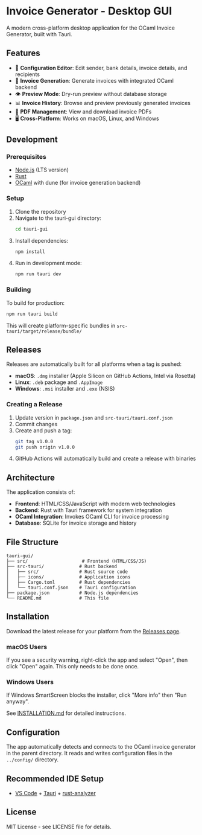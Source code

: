 # Invoice Generator - Desktop GUI

A modern cross-platform desktop application for the OCaml Invoice Generator, built with Tauri.

## Features

- 📝 **Configuration Editor**: Edit sender, bank details, invoice details, and recipients
- 🚀 **Invoice Generation**: Generate invoices with integrated OCaml backend
- 👁️ **Preview Mode**: Dry-run preview without database storage
- 📊 **Invoice History**: Browse and preview previously generated invoices
- 💾 **PDF Management**: View and download invoice PDFs
- 🖥️ **Cross-Platform**: Works on macOS, Linux, and Windows

## Development

### Prerequisites

- [Node.js](https://nodejs.org/) (LTS version)
- [Rust](https://rustup.rs/)
- [OCaml](https://ocaml.org/) with dune (for invoice generation backend)

### Setup

1. Clone the repository
2. Navigate to the tauri-gui directory:
   ```bash
   cd tauri-gui
   ```
3. Install dependencies:
   ```bash
   npm install
   ```
4. Run in development mode:
   ```bash
   npm run tauri dev
   ```

### Building

To build for production:

```bash
npm run tauri build
```

This will create platform-specific bundles in `src-tauri/target/release/bundle/`

## Releases

Releases are automatically built for all platforms when a tag is pushed:

- **macOS**: `.dmg` installer (Apple Silicon on GitHub Actions, Intel via Rosetta)
- **Linux**: `.deb` package and `.AppImage`
- **Windows**: `.msi` installer and `.exe` (NSIS)

### Creating a Release

1. Update version in `package.json` and `src-tauri/tauri.conf.json`
2. Commit changes
3. Create and push a tag:
   ```bash
   git tag v1.0.0
   git push origin v1.0.0
   ```
4. GitHub Actions will automatically build and create a release with binaries

## Architecture

The application consists of:

- **Frontend**: HTML/CSS/JavaScript with modern web technologies
- **Backend**: Rust with Tauri framework for system integration
- **OCaml Integration**: Invokes OCaml CLI for invoice processing
- **Database**: SQLite for invoice storage and history

## File Structure

```
tauri-gui/
├── src/                    # Frontend (HTML/CSS/JS)
├── src-tauri/             # Rust backend
│   ├── src/               # Rust source code
│   ├── icons/             # Application icons
│   ├── Cargo.toml         # Rust dependencies
│   └── tauri.conf.json    # Tauri configuration
├── package.json           # Node.js dependencies
└── README.md              # This file
```

## Installation

Download the latest release for your platform from the [Releases page](https://github.com/username/ocaml-invoice/releases).

### macOS Users
If you see a security warning, right-click the app and select "Open", then click "Open" again. This only needs to be done once.

### Windows Users  
If Windows SmartScreen blocks the installer, click "More info" then "Run anyway".

See [INSTALLATION.md](../INSTALLATION.md) for detailed instructions.

## Configuration

The app automatically detects and connects to the OCaml invoice generator in the parent directory. It reads and writes configuration files in the `../config/` directory.

## Recommended IDE Setup

- [VS Code](https://code.visualstudio.com/) + [Tauri](https://marketplace.visualstudio.com/items?itemName=tauri-apps.tauri-vscode) + [rust-analyzer](https://marketplace.visualstudio.com/items?itemName=rust-lang.rust-analyzer)

## License

MIT License - see LICENSE file for details.
